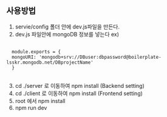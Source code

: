 

## 사용방법

1. servie/config 폴더 안에 dev.js파일을 만든다.
2. dev.js 파일안에 mongoDB 정보를 넣는다
ex)
<pre>
  <code>
  module.exports = {
  mongoURI: 'mongodb+srv://DBuser:dbpassword@boilerplate-lsskr.mongodb.net/DBprojectName'
  }
</code>
</pre>
3. cd ./server 로 이동하여 npm install (Backend setting)
4. cd ./client 로 이동하여 npm install (Frontend setting)
5. root 에서 npm install
6. npm run dev